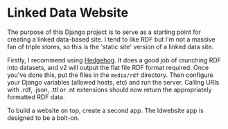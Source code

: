 # Linked Data Website

The purpose of this Django project is to serve as a starting point for creating a linked data-based site. I tend to like RDF but I'm not a massive fan of triple stores, so this is the 'static site' version of a linked data site.

Firstly, I recommend using [Hedgehog](https://github.com/ads04r/Hedgehog/tree/v2). It does a good job of crunching RDF into datasets, and v2 will output the flat file RDF format required. Once you've done this, put the files in the `media/rdf` directory. Then configure your Django variables (allowed hosts, etc) and run the server. Calling URIs with .rdf, .json, .ttl or .nt extensions should now return the appropriately formatted RDF data.

To build a website on top, create a second app. The ldwebsite app is designed to be a bolt-on.


